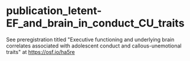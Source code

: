 # publication_letent-EF_and_brain_in_conduct_CU_traits
See preregistration titled "Executive functioning and underlying brain correlates associated with adolescent conduct and callous-unemotional traits" at https://osf.io/ha5re
